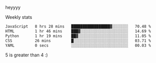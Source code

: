 heyyyy

Weekly stats
<!--START_SECTION:waka-->

```txt
JavaScript   8 hrs 28 mins   █████████████████▓░░░░░░░   70.48 %
HTML         1 hr 46 mins    ███▓░░░░░░░░░░░░░░░░░░░░░   14.69 %
Python       1 hr 19 mins    ██▓░░░░░░░░░░░░░░░░░░░░░░   11.05 %
CSS          26 mins         █░░░░░░░░░░░░░░░░░░░░░░░░   03.71 %
YAML         0 secs          ░░░░░░░░░░░░░░░░░░░░░░░░░   00.03 %
```

<!--END_SECTION:waka-->
5 is greater than 4 :)
